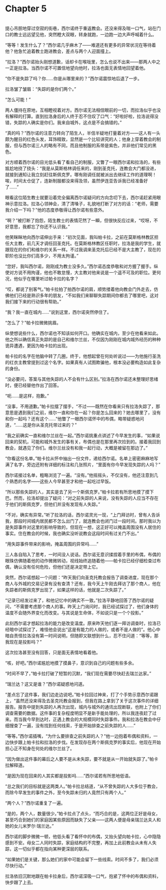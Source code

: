 # Chapter 5

<br>
提心吊胆地穿过空寂的街巷，西尔诺终于重返教会。还没来得及喘一口气，站在门口的教士远远望见他，突然瞪大双眼，转身就跑，一边跑一边大声呼喊着什么。

“等等！发生什么了？”西尔诺几乎麻木了——难道还有更多的异常状况在等待着他？他急忙追着教士跑进教会，差点与两个人迎面撞上。

“拉洛？”西尔诺抬头刚想道歉，话却卡在喉咙里，怎么也说不出来——那两人中之一正是拉洛。当西尔诺不可置信地望向他时，拉洛也面无表情地回望着他。

“你不是失踪了吗？你……你是从哪里来的？”西尔诺震惊地后退了一步。

拉洛皱了皱眉：“失踪的是你们两个。”

“怎么可能！”

两人僵持在原地，互相瞪视着对方。西尔诺无法相信眼前的一切，而拉洛似乎也没有解释的打算。直到拉洛身后的人终于忍不住叹了口气：“好啦好啦，拉洛说得没错，失踪的人确实是你们。我来自城外，这点是不会搞错的。”

“真的吗？”西尔诺的注意力转向了陌生人，半信半疑地打量着对方——这人有一头颇为醒目的红色头发，耳饰精致，显然是一个比较讲究的人；他身上穿着教会的制服，但与西尔诺三人的略有不同，而且他制服的系带是紫色，并非他们常见的黑色。

对方顺着西尔诺的目光低头看了看自己的制服，又瞥了一眼西尔诺和拉洛的，有些尴尬地挠了挠头：“我是从莫斯格林调任来的，刚到圣克托，连教会大门都没进，就接到通知让我立刻赶往斯佩克罗。哪有刚调任就被派出去继续工作的道理啊！唉，时间太仓促了，连新制服都没来得及领，虽然伊连亚告诉我已经准备好了……”

眼看这位陌生教士就要沿着完全偏离西尔诺疑问的方向念叨下去，西尔诺赶紧用眼神示意拉洛。拉洛心领神会，清了清嗓子，礼貌地打断了对方的话：“老师，需要我介绍一下吗？”他的态度恭敬得让西尔诺有些意外。

“啊？”被打断了抱怨，陌生教士的表情茫然了一瞬，但很快反应过来，“哎呀，不好意思，我都忘了你还不认识我。”

他笑眯眯地向西尔诺伸出手来：“初次见面，我叫帕卡拉，之前在莫斯格林教区担任大主教，前几天才调任回圣克托。在莫斯格林教区任职时，拉洛是我的学生，就跟现在的你们和维尔的关系一样。不过我调来圣克托后已经不是大主教了，现在的职阶也没比你们高多少，不用太拘谨。”

“您好，我叫西尔诺，刚刚成为教士没多久。”西尔诺态度恭敬和对方握了握手。纵使对方说不用拘谨，他也不敢怠慢，大主教对他来说是一个遥不可及的职位。更何况，他似乎在哪里听过帕卡拉的名字？

“哎，都说了别客气。”帕卡拉拍了拍西尔诺的肩，顺势搂着他向教会门外走去，仿佛他们已经是熟识多年的朋友，“不如我们来聊聊失踪期间你都去了哪里吧，这对我们接下来的行动很有帮助。”

“我？我一直在城内……”说到这里，西尔诺突然停住了。

“怎么了？”帕卡拉微微挑眉。

纵使想说些什么，西尔诺也不知该如何开口。他确实在城内，至少在他看来如此。他之所以确信真正失踪的是自己和维尔兰丝，不仅因为刚刚在城内城外经历的种种诡异遭遇，更因为帕卡拉的出现。

帕卡拉的名字在他脑中转了几圈，终于，他想起曾在何处听说过——为他施行圣洗的红衣主教曾提到过这个名字。如果真有人试图欺骗他，根本没必要构造如此复杂的身份。

“没必要问，答案与其他失踪的人不会有什么区别。”拉洛在西尔诺还未整理好思绪时，便已经替他作出了回答。

“呃……是这样，抱歉。”

“没事，不用道歉。”帕卡拉摆了摆手，“不过——既然在你看来只有拉洛失踪了，那意思是遇到我们之前，维尔一直和你在一起？你是怎么回来的？她去哪里了，没有和你一起吗？还有这个……”他瞥了一眼西尔诺怀中的布偶，略带疑惑地问道，“……这是你从圣克托带过来的？”

“我之前确实一直和维尔兰丝在一起。”西尔诺挑重点讲述了今早发生的事，“如果说回来的契机，可能和城外发生的事有关，布偶也是在那里再次捡到的。接着我回到教会，就遇见了你们。维尔兰丝没有和我一起行动，大概是被留在那边了。”

“你看这份名单。”帕卡拉从怀中抽出一份文件，递给西尔诺。名单上密密麻麻地写满了名字，旁边还附有详细的标注和几张照片，“里面有你今早发现失踪的人吗？”

西尔诺接过名单，粗略浏览了一遍。“没有。”他摇摇头，不仅没有，他还注意到几个熟悉的名字——这些人今早甚至才和他一起吃过早饭。

“所以那些失踪的人，其实是去了另一个斯佩克罗。”帕卡拉若有所思地摸了摸下巴。然而，拉洛却提出了疑问：“对之前失踪的人来说，没有失踪的人应当不存在于他们的斯佩克罗，但他们并没有发现有人失踪。”

“不对，确实有异常。”听了拉洛的话，西尔诺灵光一现，“上门拜访时，曾有人告诉我，那段时间城内居民都不怎么出门了，就连教会也闭门过一段时间。那时我以为是失踪事件对这里的影响导致的，但现在一想，这正好可以掩盖周围没有人居住的事实。住在教会的时候，我也确实没听说教会这段时间有过关门不出。”

“用失踪事件带来的影响，掩盖周围的异常吗……”

三人各自陷入了思考，一时间没人说话。西尔诺无意识揉捏着手里的布偶，布偶的眼珠仿佛随着他的动作微微转动，视线始终追随着他——帕卡拉已经仔细检查过布偶，确认没有任何危险，但他们还是决定带上它。

突然，西尔诺想起一个问题：“昨天我们向圣克托教会报告了调查进度，现在那个商人与外城的交易记录有没有查清？还有，我今天上午刚去拜访了那个商人，他在失踪者的斯佩克罗出现了，如果这样的话，他就是二次失踪了。”

“记录已经发过来了，和他记忆中的确实不一致。”拉洛平静地回答了西尔诺的疑问，“不需要考虑那个商人的事。昨天上门询问时，我已经试探过了，他们身体的温度不会随外界变化而改变。与其说是生命体，不如说只是一个个投影。”

此刻西尔诺才想起拉洛的能力是改变温度。原来昨天他们逐一拜访调查时，拉洛已经暗中试探过了，难怪他会说出“这是有能力的人做的，或者不是人做的”。他心中暗自责怪拉洛没有第一时间说明，但随即又联想到什么，忍不住问道：“等等，那我现在是投影吗？”

这次拉洛甚至没有回答，只是面无表情地看着他。

“咳，好吧。”西尔诺尴尬地摸了摸鼻子，意识到自己的问题有些多余。

“时间不早了，”帕卡拉打破了短暂的沉默，“我们现在需要尽快赶去瑞兰达家。”

“瑞兰达？这又是谁？”西尔诺疑惑地问道。

“差点忘了这件事，我们边走边说吧。”帕卡拉回过神来，打了个手势示意西尔诺跟上，“虽然还没来得及去圣克托教会报到，但我在路上拿到了关于这次事件的详细报告。报告中提到失踪的人再次出现，城内与城外的通讯出现断联，也附上了你们调查需要的数据。这件事的复杂程度明显不是新手能处理的，所以我连夜赶了过来。而当我今早到达时，正遇上教会的大规模同时失踪事件。我和拉洛在教会中仔细搜查了一遍，没有找到任何线索，于是开始排查之前失踪的人……”

“等等。”西尔诺插嘴，“为什么要排查之前失踪的人？”他一边抱着布偶和资料，一边快步跟上帕卡拉和拉洛的步伐。在发现存在两个斯佩克罗的事实后，他现在开始担心正不知身在何处的维尔兰丝了。

“因为做出这件事的幕后之人要不是从未失踪，要不就是从一开始就失踪了。”帕卡拉解释道。

“是因为现在回来的人其实都是投影吗……”西尔诺若有所思地低语。

“总之我们的目标就是这两类人。”帕卡拉总结道，“从不曾失踪的人大多位于教会，而除今早发生的事件之外，至今失踪未归的人竟然只有两个人。”

“两个人？”西尔诺重复了一遍。

“是的，两个人，数量很少。”帕卡拉点了点头，“而巧合的是，这两位正好是母女，甚至巧合到她们的家庭因某些原因而缺失了父亲——这两人便是母亲瑞兰达夫人和她的女儿米罗尔·瑞兰达。”

西尔诺的脚步微微一顿，他低头看了看怀中的布偶，又抬头望向帕卡拉，心中隐隐感到不安。母女二人同时失踪，家庭结构的不完整，再加上此前教会从未有人失踪，这一切似乎都在指向某种更深层的联系。

“如果她们是关键，那么她们的家中可能会留下一些线索。时间不多了，我们必须尽快行动。”

拉洛依旧沉默地跟在帕卡拉身后，西尔诺深吸一口气，抱紧了怀中的布偶和资料，快步跟了上去。
